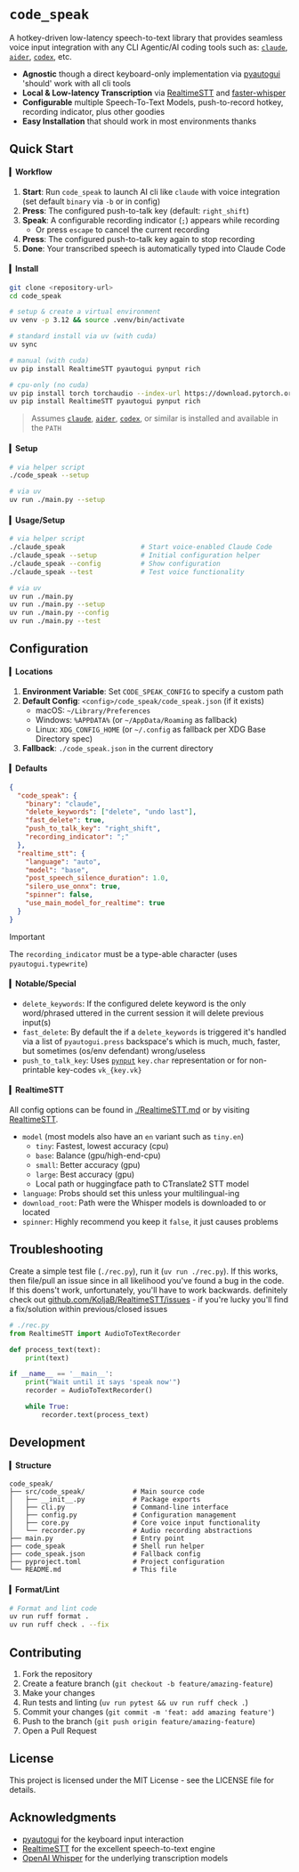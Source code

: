 # `code_speak`

A hotkey-driven low-latency speech-to-text library that provides seamless voice input integration with any CLI Agentic/AI coding tools such as: [`claude`](https://claude.ai/code), [`aider`](https://github.com/paul-gauthier/aider), [`codex`](https://github.com/openai/codex), etc.

- **Agnostic** though a direct keyboard-only implementation via [pyautogui](https://pyautogui.readthedocs.io/en/latest/index.html) 'should' work with all cli tools
- **Local & Low-latency Transcription** via [RealtimeSTT](https://github.com/KoljaB/RealtimeSTT) and [faster-whisper](https://github.com/SYSTRAN/faster-whisper)
- **Configurable** multiple Speech-To-Text Models, push-to-record hotkey, recording indicator, plus other goodies
- **Easy Installation** that should work in most environments thanks


## Quick Start

#### ▎Workflow

1. **Start**: Run `code_speak` to launch AI cli like `claude` with voice integration (set default `binary` via `-b` or in config)
2. **Press**: The configured push-to-talk key (default: `right_shift`)
3. **Speak**: A configurable recording indicator (`;`) appears while recording
    - Or press `escape` to cancel the current recording
4. **Press**: The configured push-to-talk key again to stop recording
5. **Done**:  Your transcribed speech is automatically typed into Claude Code


#### ▎Install

```bash
git clone <repository-url>
cd code_speak

# setup & create a virtual environment
uv venv -p 3.12 && source .venv/bin/activate

# standard install via uv (with cuda)
uv sync

# manual (with cuda)
uv pip install RealtimeSTT pyautogui pynput rich

# cpu-only (no cuda)
uv pip install torch torchaudio --index-url https://download.pytorch.org/whl/cpu
uv pip install RealtimeSTT pyautogui pynput rich
```
> Assumes [`claude`](https://claude.ai/code), [`aider`](https://github.com/paul-gauthier/aider), [`codex`](https://github.com/openai/codex), or similar is installed and available in the `PATH`

#### ▎Setup

```bash
# via helper script
./code_speak --setup

# via uv
uv run ./main.py --setup
```

#### ▎Usage/Setup

```bash
# via helper script
./claude_speak                   # Start voice-enabled Claude Code
./claude_speak --setup           # Initial configuration helper
./claude_speak --config          # Show configuration
./claude_speak --test            # Test voice functionality

# via uv
uv run ./main.py
uv run ./main.py --setup
uv run ./main.py --config
uv run ./main.py --test
```


## Configuration

#### ▎Locations

1. **Environment Variable**: Set `CODE_SPEAK_CONFIG` to specify a custom path
2. **Default Config**: `<config>/code_speak/code_speak.json` (if it exists)
     - macOS: `~/Library/Preferences`
     - Windows: `%APPDATA%` (or `~/AppData/Roaming` as fallback)
     - Linux: `XDG_CONFIG_HOME` (or `~/.config` as fallback per XDG Base Directory spec)
3. **Fallback**: `./code_speak.json` in the current directory


#### ▎Defaults

```json
{
  "code_speak": {
    "binary": "claude",
    "delete_keywords": ["delete", "undo last"],
    "fast_delete": true,
    "push_to_talk_key": "right_shift",
    "recording_indicator": ";"
  },
  "realtime_stt": {
    "language": "auto",
    "model": "base",
    "post_speech_silence_duration": 1.0,
    "silero_use_onnx": true,
    "spinner": false,
    "use_main_model_for_realtime": true
  }
}
```
> [!IMPORTANT]
> The `recording_indicator` must be a type-able character (uses `pyautogui.typewrite`)


#### ▎Notable/Special

+ `delete_keywords`: If the configured delete keyword is the only word/phrased uttered in the current session it will delete previous input(s)
+ `fast_delete`: By default the if a `delete_keywords` is triggered it's handled via a list of `pyautogui.press` backspace's which is much, much, faster, but sometimes (os/env defendant) wrong/useless
+ `push_to_talk_key`: Uses [`pynput`](https://pynput.readthedocs.io/en/latest/) `key.char` representation or for non-printable key-codes `vk_{key.vk}`

#### ▎RealtimeSTT

All config options can be found in [./RealtimeSTT.md](RealtimeSTT.md) or by visiting [RealtimeSTT](https://github.com/KoljaB/RealtimeSTT).

- `model` (most models also have an `en` variant such as `tiny.en`)
    - `tiny`: Fastest, lowest accuracy (cpu)
    - `base`: Balance (gpu/high-end-cpu)
    - `small`: Better accuracy (gpu)
    - `large`: Best accuracy (gpu)
    - Local path or huggingface path to CTranslate2 STT model
- `language`: Probs should set this unless your multilingual-ing
- `download_root`: Path were the Whisper models is downloaded to or located
- `spinner`: Highly recommend you keep it `false`, it just causes problems


## Troubleshooting

Create a simple test file (`./rec.py`), run it (`uv run ./rec.py`). If this works, then file/pull an issue since in all likelihood you've found a bug in the code. If this doens't work, unfortunately, you'll have to work backwards. definitely check out [github.com/KoljaB/RealtimeSTT/issues](https://github.com/KoljaB/RealtimeSTT/issues) - if you're lucky you'll find a fix/solution within previous/closed issues

```py
# ./rec.py
from RealtimeSTT import AudioToTextRecorder

def process_text(text):
    print(text)

if __name__ == '__main__':
    print("Wait until it says 'speak now'")
    recorder = AudioToTextRecorder()

    while True:
        recorder.text(process_text)
```


## Development

#### ▎Structure

```
code_speak/
├── src/code_speak/            # Main source code
│   ├── __init__.py            # Package exports
│   ├── cli.py                 # Command-line interface
│   ├── config.py              # Configuration management
│   ├── core.py                # Core voice input functionality
│   └── recorder.py            # Audio recording abstractions
├── main.py                    # Entry point
├── code_speak                 # Shell run helper
├── code_speak.json            # Fallback config
├── pyproject.toml             # Project configuration
└── README.md                  # This file
```

#### ▎Format/Lint

```bash
# Format and lint code
uv run ruff format .
uv run ruff check . --fix
```


## Contributing

1. Fork the repository
2. Create a feature branch (`git checkout -b feature/amazing-feature`)
3. Make your changes
4. Run tests and linting (`uv run pytest && uv run ruff check .`)
5. Commit your changes (`git commit -m 'feat: add amazing feature'`)
6. Push to the branch (`git push origin feature/amazing-feature`)
7. Open a Pull Request

## License

This project is licensed under the MIT License - see the LICENSE file for details.

## Acknowledgments

- [pyautogui](https://pyautogui.readthedocs.io/en/latest/index.html) for the keyboard input interaction
- [RealtimeSTT](https://github.com/KoljaB/RealtimeSTT) for the excellent speech-to-text engine
- [OpenAI Whisper](https://github.com/openai/whisper) for the underlying transcription models

